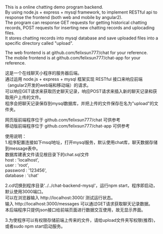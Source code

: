 This is a online chatting demo program backend.   
By using node.js + express + mysql framework, to implement RESTful api to response the frontend (both web and mobile by angular2).   
The program can response GET requests for getting historical chatting records, POST requests for inserting new chatting records and uplocading files.   
It stores chatting records into mysql database and save uploaded files into a specific directory called "upload".   
   
The web frontend is at        github.com/felixsun777/chat       for your reference.   
The mobile frontend  is at    github.com/felixsun777/chat-app   for your reference.   
   
   
      
这是一个在线聊天小程序的服务器后端。   
通过运用 node.js + express + mysql 框架实现 RESTful 接口来响应前端（angular2开发的web端和移动端）的请求。   
可以响应GET请求来获取历史聊天记录，响应POST请求来插入新的聊天记录和获取用户上传的文件。   
程序会把聊天记录保存到mysql数据库，并把上传的文件保存在名为"upload"的文件夹。   
   
   
网页版前端程序位于 	github.com/felixsun777/chat         可供参考   
移动版前端程序位于 	github.com/felixsun777/chat-app     可供参考   
   

使用说明：   
1.程序配置连接如下msql地址，打开mysql服务，默认使用chat库，聊天数据存储到message表中。   
数据库建表文件请见根目录下的chat.sql文件   
host     : 'localhost',   
user     : 'root',   
password : '123456',   
database : 'chat'   
   
2.cd切换到程序目录'../../chat-backend-mysql'，运行npm start，程序即启动，默认使用3000端口。   
可以在浏览器输入 http://localhost:3000/ 测试运行状态。   
输入 http://localhost:3000/messages 可以通过GET请求获取聊天记录数据。   
本后端程序只提供json接口给前端页面进行数据交互使用，故无显示界面。   
   
3.为使程序可以有权限存储前端上传来的文件，请给upload文件夹写权限(推荐)，或者sudo npm start启动服务。   